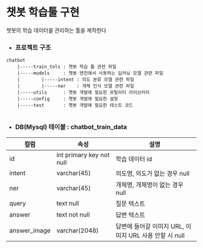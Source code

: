 # 챗봇 학습툴 구현
챗봇의 학습 데이터를 관리하는 툴을 제작한다

* ### __프로젝트 구조__
```
chatbot
    |-----train_tols : 챗봇 학습 툴 관련 파일
    |-----models     : 챗봇 엔진에서 사용하는 딥러닝 모델 관련 파일
    |        |-----intent : 의도 분류 모델 관련 파일
    |        |-----ner    : 개체 인식 모델 관련 파일
    |-----utils      : 챗봇 개발에 필요한 유틸리티 라이브러리
    |-----config     : 챗봇 개발에 필요한 설정
    |-----test       : 챗봇 개발에 필요한 테스트 코드
        
```

* ### __DB(Mysql) 테이블 : chatbot_train_data__
|컬럼|속성|설명|
|--|--|--|
|id|int primary key not null| 학습 데이터 id|
|intent|varchar(45)|의도명, 의도가 없는 경우 null|
|ner|varchar(45)|개체명, 개체명이 없는 경우 null|
|query|text null|질문 텍스트|
|answer|text not null|답변 텍스트|
|answer_image|varchar(2048)|답변에 들어갈 이미지 URL, 이미지 URL 사용 안할 시 null|